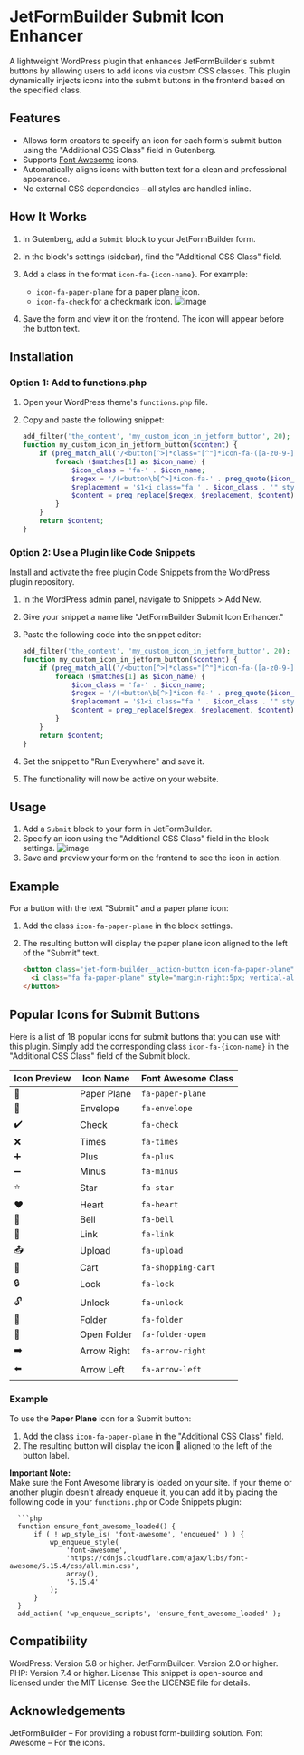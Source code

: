 # JetFormBuilder Submit Icon Enhancer

A lightweight WordPress plugin that enhances JetFormBuilder's submit buttons by allowing users to add icons via custom CSS classes. This plugin dynamically injects icons into the submit buttons in the frontend based on the specified class.

## Features

- Allows form creators to specify an icon for each form's submit button using the "Additional CSS Class" field in Gutenberg.
- Supports [Font Awesome](https://fontawesome.com/) icons.
- Automatically aligns icons with button text for a clean and professional appearance.
- No external CSS dependencies – all styles are handled inline.

## How It Works

1. In Gutenberg, add a `Submit` block to your JetFormBuilder form.
2. In the block's settings (sidebar), find the "Additional CSS Class" field.
3. Add a class in the format `icon-fa-{icon-name}`. For example:
   - `icon-fa-paper-plane` for a paper plane icon.
   - `icon-fa-check` for a checkmark icon.
  ![image](https://github.com/user-attachments/assets/d43f1624-7c92-4851-8078-e72d19cabd77)

4. Save the form and view it on the frontend. The icon will appear before the button text.

## Installation

### Option 1: Add to functions.php
1. Open your WordPress theme's `functions.php` file.
2. Copy and paste the following snippet:

   ```php
   add_filter('the_content', 'my_custom_icon_in_jetform_button', 20);
   function my_custom_icon_in_jetform_button($content) {
       if (preg_match_all('/<button[^>]*class="[^"]*icon-fa-([a-z0-9-]+)/i', $content, $matches)) {
           foreach ($matches[1] as $icon_name) {
               $icon_class = 'fa-' . $icon_name;
               $regex = '/(<button\b[^>]*icon-fa-' . preg_quote($icon_name, '/') . '[^>]*>)(.*?)(<\/button>)/is';
               $replacement = '$1<i class="fa ' . $icon_class . '" style="margin-right:5px; vertical-align:middle;"></i>$2$3';
               $content = preg_replace($regex, $replacement, $content);
           }
       }
       return $content;
   }

### Option 2: Use a Plugin like Code Snippets
Install and activate the free plugin Code Snippets from the WordPress plugin repository.

1. In the WordPress admin panel, navigate to Snippets > Add New.
2. Give your snippet a name like "JetFormBuilder Submit Icon Enhancer."
3. Paste the following code into the snippet editor:
   
   ```php
   add_filter('the_content', 'my_custom_icon_in_jetform_button', 20);
   function my_custom_icon_in_jetform_button($content) {
       if (preg_match_all('/<button[^>]*class="[^"]*icon-fa-([a-z0-9-]+)/i', $content, $matches)) {
           foreach ($matches[1] as $icon_name) {
               $icon_class = 'fa-' . $icon_name;
               $regex = '/(<button\b[^>]*icon-fa-' . preg_quote($icon_name, '/') . '[^>]*>)(.*?)(<\/button>)/is';
               $replacement = '$1<i class="fa ' . $icon_class . '" style="margin-right:5px; vertical-align:middle;"></i>$2$3';
               $content = preg_replace($regex, $replacement, $content);
           }
       }
       return $content;
   }

4. Set the snippet to "Run Everywhere" and save it.
5. The functionality will now be active on your website.
   
## Usage

1. Add a `Submit` block to your form in JetFormBuilder.
2. Specify an icon using the "Additional CSS Class" field in the block settings. ![image](https://github.com/user-attachments/assets/d43f1624-7c92-4851-8078-e72d19cabd77)
3. Save and preview your form on the frontend to see the icon in action.

## Example

For a button with the text "Submit" and a paper plane icon:

1. Add the class `icon-fa-paper-plane` in the block settings.
2. The resulting button will display the paper plane icon aligned to the left of the "Submit" text.

   ```html
   <button class="jet-form-builder__action-button icon-fa-paper-plane">
     <i class="fa fa-paper-plane" style="margin-right:5px; vertical-align:middle;"></i> Submit
   </button>

## Popular Icons for Submit Buttons

Here is a list of 18 popular icons for submit buttons that you can use with this plugin. Simply add the corresponding class `icon-fa-{icon-name}` in the "Additional CSS Class" field of the Submit block.

| Icon Preview | Icon Name         | Font Awesome Class  |
|--------------|-------------------|---------------------|
| 📨           | Paper Plane       | `fa-paper-plane`    |
| 📩           | Envelope          | `fa-envelope`       |
| ✔️           | Check             | `fa-check`          |
| ❌           | Times             | `fa-times`          |
| ➕           | Plus              | `fa-plus`           |
| ➖           | Minus             | `fa-minus`          |
| ⭐           | Star              | `fa-star`           |
| ❤️           | Heart             | `fa-heart`          |
| 🔔           | Bell              | `fa-bell`           |
| 🔗           | Link              | `fa-link`           |
| 📤           | Upload            | `fa-upload`         |
| 🛒           | Cart              | `fa-shopping-cart`  |
| 🔒           | Lock              | `fa-lock`           |
| 🔓           | Unlock            | `fa-unlock`         |
| 📁           | Folder            | `fa-folder`         |
| 📂           | Open Folder       | `fa-folder-open`    |
| ➡️           | Arrow Right       | `fa-arrow-right`    |
| ⬅️           | Arrow Left        | `fa-arrow-left`     |

### Example

To use the **Paper Plane** icon for a Submit button:
1. Add the class `icon-fa-paper-plane` in the "Additional CSS Class" field.
2. The resulting button will display the icon 📨 aligned to the left of the button label.

**Important Note:**  
Make sure the Font Awesome library is loaded on your site. If your theme or another plugin doesn't already enqueue it, you can add it by placing the following code in your `functions.php` or Code Snippets plugin:

      ```php
      function ensure_font_awesome_loaded() {
          if ( ! wp_style_is( 'font-awesome', 'enqueued' ) ) {
              wp_enqueue_style(
                  'font-awesome',
                  'https://cdnjs.cloudflare.com/ajax/libs/font-awesome/5.15.4/css/all.min.css',
                  array(),
                  '5.15.4'
              );
          }
      }
      add_action( 'wp_enqueue_scripts', 'ensure_font_awesome_loaded' );



## Compatibility
WordPress: Version 5.8 or higher.
JetFormBuilder: Version 2.0 or higher.
PHP: Version 7.4 or higher.
License
This snippet is open-source and licensed under the MIT License. See the LICENSE file for details.

## Acknowledgements
JetFormBuilder – For providing a robust form-building solution.
Font Awesome – For the icons.

